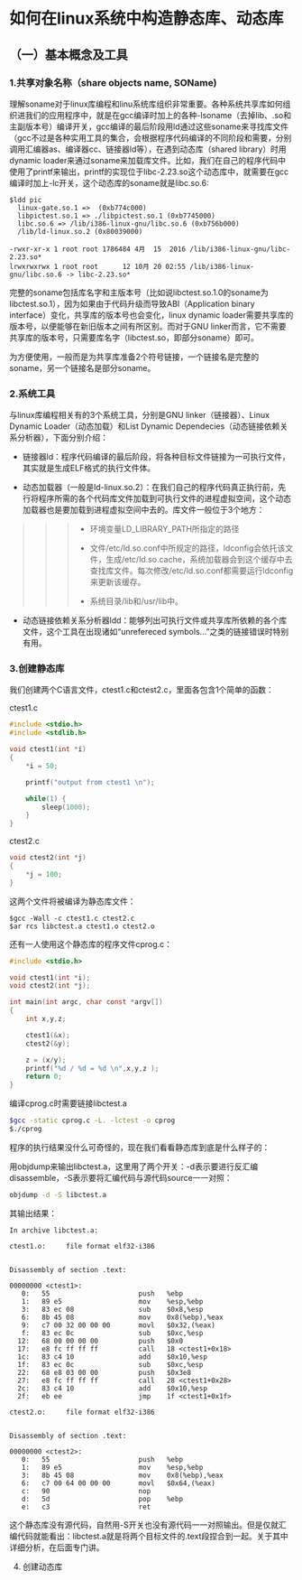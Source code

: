 # 如何在linux系统中构造静态库、动态库

## （一）基本概念及工具

### 1.共享对象名称（share objects name, SOName\)

理解soname对于linux库编程和linu系统库组织非常重要。各种系统共享库如何组织进我们的应用程序中，就是在gcc编译时加上的各种-lsoname（去掉lib、.so和主副版本号）编译开关，gcc编译的最后阶段用ld通过这些soname来寻找库文件（gcc不过是各种实用工具的集合，会根据程序代码编译的不同阶段和需要，分别调用汇编器as、编译器cc、链接器ld等），在遇到动态库（shared library）时用dynamic loader来通过soname来加载库文件。比如，我们在自己的程序代码中使用了printf来输出，printf的实现位于libc-2.23.so这个动态库中，就需要在gcc编译时加上-lc开关，这个动态库的soname就是libc.so.6:

```
$ldd pic
  linux-gate.so.1 =>  (0xb774c000)
  libpictest.so.1 => ./libpictest.so.1 (0xb7745000)
  libc.so.6 => /lib/i386-linux-gnu/libc.so.6 (0xb756b000)
  /lib/ld-linux.so.2 (0x80039000)
```

```
-rwxr-xr-x 1 root root 1786484 4月  15  2016 /lib/i386-linux-gnu/libc-2.23.so*
lrwxrwxrwx 1 root root      12 10月 20 02:55 /lib/i386-linux-gnu/libc.so.6 -> libc-2.23.so*
```

完整的soname包括库名字和主版本号（比如说libctest.so.1.0的soname为libctest.so.1），因为如果由于代码升级而导致ABI（Application binary interface）变化，共享库的版本号也会变化，linux dynamic loader需要共享库的版本号，以便能够在新旧版本之间有所区别。而对于GNU linker而言，它不需要共享库的版本号，只需要库名字（libctest.so，即部分soname）即可。

为方便使用，一般而是为共享库准备2个符号链接，一个链接名是完整的soname，另一个链接名是部分soname。

### 2.系统工具

与linux库编程相关有的3个系统工具，分别是GNU linker（链接器）、Linux Dynamic Loader（动态加载）和List Dynamic Dependecies（动态链接依赖关系分析器），下面分别介绍：

* 链接器ld：程序代码编译的最后阶段，将各种目标文件链接为一可执行文件，其实就是生成ELF格式的执行文件体。

* 动态加载器（一般是ld-linux.so.2）：在我们自己的程序代码真正执行前，先行将程序所需的各个代码库文件加载到可执行文件的进程虚拟空间，这个动态加载器也是要加载到进程虚拟空间中去的。库文件一般位于3个地方：

> > > * 环境变量LD\_LIBRARY\_PATH所指定的路径
> > >
> > > * 文件/etc/ld.so.conf中所规定的路径，ldconfig会依托该文件，生成/etc/ld.so.cache，系统加载器会到这个缓存中去查找库文件。每次修改/etc/ld.so.conf都需要运行ldconfig来更新该缓存。
> > >
> > > * 系统目录/lib和/usr/lib中。

* 动态链接依赖关系分析器ldd：能够列出可执行文件或共享库所依赖的各个库文件，这个工具在出现诸如“unrefereced symbols...”之类的链接错误时特别有用。

### 3.创建静态库

我们创建两个C语言文件，ctest1.c和ctest2.c，里面各包含1个简单的函数：

ctest1.c

```c
#include <stdio.h>
#include <stdlib.h>

void ctest1(int *i)
{
	*i = 50;

	printf("output from ctest1 \n");

	while(1) {
	    sleep(1000);
	}
}
```

ctest2.c

```c
void ctest2(int *j)
{
	*j = 100;
}
```

这两个文件将被编译为静态库文件：

```
$gcc -Wall -c ctest1.c ctest2.c
$ar rcs libctest.a ctest1.o ctest2.o
```

还有一人使用这个静态库的程序文件cprog.c：

```c
#include <stdio.h>

void ctest1(int *i);
void ctest2(int *j);

int main(int argc, char const *argv[])
{
	int x,y,z;

	ctest1(&x);
	ctest2(&y);

	z = (x/y);
	printf("%d / %d = %d \n",x,y,z );
	return 0;
}
```

编译cprog.c时需要链接libctest.a

```bash
$gcc -static cprog.c -L. -lctest -o cprog
$./cprog
```

程序的执行结果没什么可奇怪的，现在我们看看静态库到底是什么样子的：

用objdump来输出libctest.a，这里用了两个开关：-d表示要进行反汇编disassemble，-S表示要将汇编代码与源代码source一一对照：

```bash
objdump -d -S libctest.a
```

其输出结果：

```
In archive libctest.a:

ctest1.o:     file format elf32-i386


Disassembly of section .text:

00000000 <ctest1>:
   0:	55                   	push   %ebp
   1:	89 e5                	mov    %esp,%ebp
   3:	83 ec 08             	sub    $0x8,%esp
   6:	8b 45 08             	mov    0x8(%ebp),%eax
   9:	c7 00 32 00 00 00    	movl   $0x32,(%eax)
   f:	83 ec 0c             	sub    $0xc,%esp
  12:	68 00 00 00 00       	push   $0x0
  17:	e8 fc ff ff ff       	call   18 <ctest1+0x18>
  1c:	83 c4 10             	add    $0x10,%esp
  1f:	83 ec 0c             	sub    $0xc,%esp
  22:	68 e8 03 00 00       	push   $0x3e8
  27:	e8 fc ff ff ff       	call   28 <ctest1+0x28>
  2c:	83 c4 10             	add    $0x10,%esp
  2f:	eb ee                	jmp    1f <ctest1+0x1f>

ctest2.o:     file format elf32-i386


Disassembly of section .text:

00000000 <ctest2>:
   0:	55                   	push   %ebp
   1:	89 e5                	mov    %esp,%ebp
   3:	8b 45 08             	mov    0x8(%ebp),%eax
   6:	c7 00 64 00 00 00    	movl   $0x64,(%eax)
   c:	90                   	nop
   d:	5d                   	pop    %ebp
   e:	c3                   	ret    

```

这个静态库没有源代码，自然用-S开关也没有源代码一一对照输出。但是仅就汇编代码就能看出：libctest.a就是将两个目标文件的.text段捏合到一起。关于其中详细分析，在后面专门讲。

4. 创建动态库











